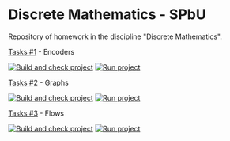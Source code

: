 # Discrete Mathematics - SPbU

Repository of homework in the discipline "Discrete Mathematics".


[Tasks \#1](https://github.com/AzimMuradov/discrete-math-spbu/tree/master/tasks-1) - Encoders

[![Build and check project](https://github.com/AzimMuradov/discrete-math-spbu/actions/workflows/tasks-1-check.yml/badge.svg)](https://github.com/AzimMuradov/discrete-math-spbu/actions/workflows/tasks-1-check.yml)
[![Run project](https://github.com/AzimMuradov/discrete-math-spbu/actions/workflows/tasks-1-run.yml/badge.svg)](https://github.com/AzimMuradov/discrete-math-spbu/actions/workflows/tasks-1-run.yml)


[Tasks \#2](https://github.com/AzimMuradov/discrete-math-spbu/tree/master/tasks-2) - Graphs

[![Build and check project](https://github.com/AzimMuradov/discrete-math-spbu/actions/workflows/tasks-2-check.yml/badge.svg)](https://github.com/AzimMuradov/discrete-math-spbu/actions/workflows/tasks-2-check.yml)
[![Run project](https://github.com/AzimMuradov/discrete-math-spbu/actions/workflows/tasks-2-run.yml/badge.svg)](https://github.com/AzimMuradov/discrete-math-spbu/actions/workflows/tasks-2-run.yml)


[Tasks \#3](https://github.com/AzimMuradov/discrete-math-spbu/tree/master/tasks-3) - Flows

[![Build and check project](https://github.com/AzimMuradov/discrete-math-spbu/actions/workflows/tasks-3-check.yml/badge.svg)](https://github.com/AzimMuradov/discrete-math-spbu/actions/workflows/tasks-3-check.yml)
[![Run project](https://github.com/AzimMuradov/discrete-math-spbu/actions/workflows/tasks-3-run.yml/badge.svg)](https://github.com/AzimMuradov/discrete-math-spbu/actions/workflows/tasks-3-run.yml)
